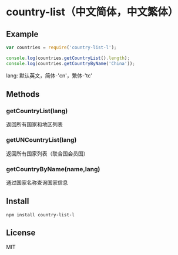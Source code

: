 # country-list（中文简体，中文繁体）

## Example

``` js
var countries = require('country-list-l');

console.log(countries.getCountryList().length); 
console.log(countries.getCountryByName('China')); 
```

lang: 默认英文，简体-'cn'，繁体-'tc'

## Methods

### getCountryList(lang)

返回所有国家和地区列表

### getUNCountryList(lang)

返回所有国家列表（联合国会员国）

### getCountryByName(name,lang)

通过国家名称查询国家信息

## Install

``` cli
npm install country-list-l
```

## License

MIT